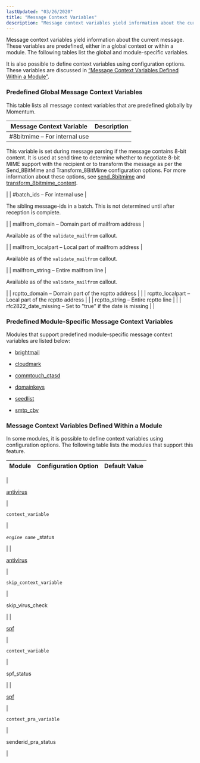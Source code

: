 ```yaml
---
lastUpdated: "03/26/2020"
title: "Message Context Variables"
description: "Message context variables yield information about the current message These variables are predefined either in a global context or within a module The following tables list the global and module specific variables It is also possible to define context variables using configuration options These variables are discussed in Section 63..."
---
```


Message context variables yield information about the current message. These variables are predefined, either in a global context or within a module. The following tables list the global and module-specific variables.

It is also possible to define context variables using configuration options. These variables are discussed in [“Message Context Variables Defined Within a Module”](/momentum/4/4-policy-context-mess#policy.context-mess.module.defined).

### <a name="policy.context-mess.predefined"></a> Predefined Global Message Context Variables

This table lists all message context variables that are predefined globally by Momentum.

<a name="predefined-context-message-global"></a> 


| Message Context Variable | Description |
| --- | --- |
| #8bitmime – For internal use | 

This variable is set during message parsing if the message contains 8-bit content. It is used at send time to determine whether to negotiate 8-bit MIME support with the recipient or to transform the message as per the Send_8BitMime and Transform_8BitMime configuration options. For more information about these options, see [send_8bitmime](/momentum/4/config/ref-send-8-bitmime) and [transform_8bitmime_content](/momentum/4/config/ref-transform-8-bitmime-content).

 |
| #batch_ids – For internal use | 

The sibling message-ids in a batch. This is not determined until after reception is complete.

 |
| mailfrom_domain – Domain part of mailfrom address | 

Available as of the `validate_mailfrom` callout.

 |
| mailfrom_localpart – Local part of mailfrom address | 

Available as of the `validate_mailfrom` callout.

 |
| mailfrom_string – Entire mailfrom line | 

Available as of the `validate_mailfrom` callout.

 |
| rcptto_domain – Domain part of the rcptto address |  |
| rcptto_localpart – Local part of the rcptto address |  |
| rcptto_string – Entire rcptto line |  |
| rfc2822_date_missing – Set to "true" if the date is missing |  |

### <a name="idp7150352"></a> Predefined Module-Specific Message Context Variables

Modules that support predefined module-specific message context variables are listed below:

*   [brightmail](/momentum/4/modules/brightmail#modules.brightmail.context.variables)

*   [cloudmark](/momentum/4/modules/cloudmark#modules.cloudmark.context.variables)

*   [commtouch_ctasd](/momentum/4/modules/commtouch#modules.commtouch.context.variables)

*   [domainkeys](/momentum/4/modules/domainkeys#modules.domainkeys.context.variables)

*   [seedlist](/momentum/4/modules/seedlist#modules.seedlist.runtime.usage)

*   [smtp_cbv](/momentum/4/modules/smtp-cbv#modules.smtp_cbv.context.variables)

### <a name="policy.context-mess.module.defined"></a> Message Context Variables Defined Within a Module

In some modules, it is possible to define context variables using configuration options. The following table lists the modules that support this feature.

<a name="defined-context-message-module"></a> 


| Module | Configuration Option | Default Value |
| --- | --- | --- |
| 

[antivirus](/momentum/4/modules/4-antivirus)

 | 

`context_variable`

 | 

*`engine name`*      _status

 |
| 

[antivirus](/momentum/4/modules/4-antivirus)

 | 

`skip_context_variable`

 | 

skip_virus_check

 |
| 

[spf](/momentum/4/modules/spf)

 | 

`context_variable`

 | 

spf_status

 |
| 

[spf](/momentum/4/modules/spf)

 | 

`context_pra_variable`

 | 

senderid_pra_status

 |